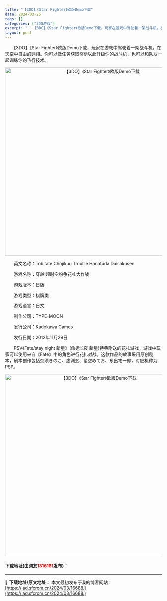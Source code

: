 ```yaml
---
title: "【3DO】《Star Fighter》欧版Demo下载"
date: 2024-03-25
tags: []
categories: ["3DO游戏"]
excerpt: "　　【3DO】《Star Fighter》欧版Demo下载，玩家在游戏中驾驶着一架战斗机，在天空中自由的翱翔。你可以做任务获取奖励以此升级你的战斗机，也可以和队友一起训练你的飞行技术。 　　英文名称：Tobitate Chojikuu Trouble Hanafuda Daisakusen 　　游戏&hellip;"
layout: post
---
```


 <p>　　【3DO】《Star Fighter》欧版Demo下载，玩家在游戏中驾驶着一架战斗机，在天空中自由的翱翔。你可以做任务获取奖励以此升级你的战斗机，也可以和队友一起训练你的飞行技术。</p> <p align="center"><img align="" border="0" src="https://lad.sfcrom.cn/wp-content/uploads/2024/03/20240324_6600a29433db0.png" width="606" alt="【3DO】《Star Fighter》欧版Demo下载" /></p> <p>　　英文名称：Tobitate Chojikuu Trouble Hanafuda Daisakusen</p> <p>　　游戏名称：穿越!超时空纷争花札大作战</p> <p>　　游戏版本：日版</p> <p>　　游戏类型：棋牌类</p> <p>　　游戏语言：日文</p> <p>　　制作公司：TYPE-MOON</p> <p>　　发行公司：Kadokawa Games</p> <p>　　发行日期：2012年11月29日</p> <p>　　PSV《Fate/stay night 新星》(命运长夜 新星)特典附送的花扎游戏，游戏中玩家可以使用来自《Fate》中的角色进行花扎对战。这款作品的故事采用原创剧本，剧本创作包括奈须きのこ、虚渊玄、星空めてお、东出祐一郎，对应机种为PSP。</p> <p align="center"><img align="" border="0" src="https://lad.sfcrom.cn/wp-content/uploads/2024/03/20240324_6600a2958f569.png" width="586" alt="【3DO】《Star Fighter》欧版Demo下载" /></p> <p><h4>下载地址(由网友<font color="red">1316161</font>发布)：</h4></p> 

---
📖 **下载地址/原文地址：** 本文最初发布于我的博客网站：[https://lad.sfcrom.cn/2024/03/16688/](https://lad.sfcrom.cn/2024/03/16688/)
